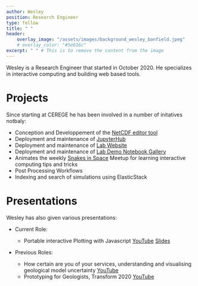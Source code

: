 ```yaml
---
author: Wesley
position: Research Engineer
type: fellow
title: " "
header:
    overlay_image: "/assets/images/background_wesley_banfield.jpeg"
    # overlay_color: "#5e616c"
excerpt: " " # This is to remove the content from the image
---
```


Wesley is a Research Engineer that started in October 2020. He specializes in interactive computing and building web based tools. 

# Projects

Since starting at CEREGE he has been involved in a number of initatives notbaly:

- Conception and Developpement of the [NetCDF editor tool](/tools/IPSL_Boundary_Conditions)
- Deployment and maintenance of [JupyterHub](/tools/JupyterHub)
- Deployment and maintenance of [Lab Website](https://github.com/CEREGE-CL/CEREGE-CL.github.io)
- Deployment and maintenance of [Lab Demo Notebook Gallery](https://cerege-cl.github.io/Notebooks-Gallery/#)
- Animates the weekly [Snakes in Space](https://curvenote.com/@wesley/snakes-in-space/snakes-in-space-overview) Meetup for learning interactive computing tips and tricks
- Post Processing Workflows
- Indexing and search of simulations using ElasticStack

# Presentations

Wesley has also given various presentations:

- Current Role:
    - Portable interactive Plotting with Javascript [YouTube](https://www.youtube.com/watch?v=j_4wkMzGvKs) [Slides](https://wesleythegeolien.github.io/Python-With-JavaScript-Sprinkles/index.html)

- Previous Roles:
    - How certain are you of your services, understanding and visualising geological model uncertainty [YouTube](https://www.youtube.com/watch?v=jt26J5ljlA0&t)
    - Prototyping for Geologists, Transform 2020 [YouTube](https://www.youtube.com/watch?v=rUbvueIF5f8&t=4141s)
